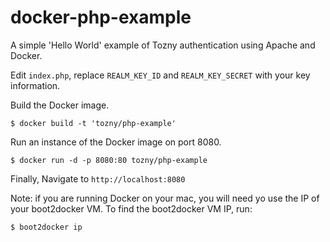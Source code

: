docker-php-example
==================

A simple 'Hello World' example of Tozny authentication using Apache and Docker.


Edit `index.php`, replace `REALM_KEY_ID` and `REALM_KEY_SECRET` with your key information.

Build the Docker image.

```
$ docker build -t 'tozny/php-example'
```

Run an instance of the Docker image on port 8080.

```
$ docker run -d -p 8080:80 tozny/php-example
```

Finally, Navigate to `http://localhost:8080`

Note: if you are running Docker on your mac, you will need yo use the IP of your boot2docker VM. To find the boot2docker VM IP, run:

```
$ boot2docker ip
```


